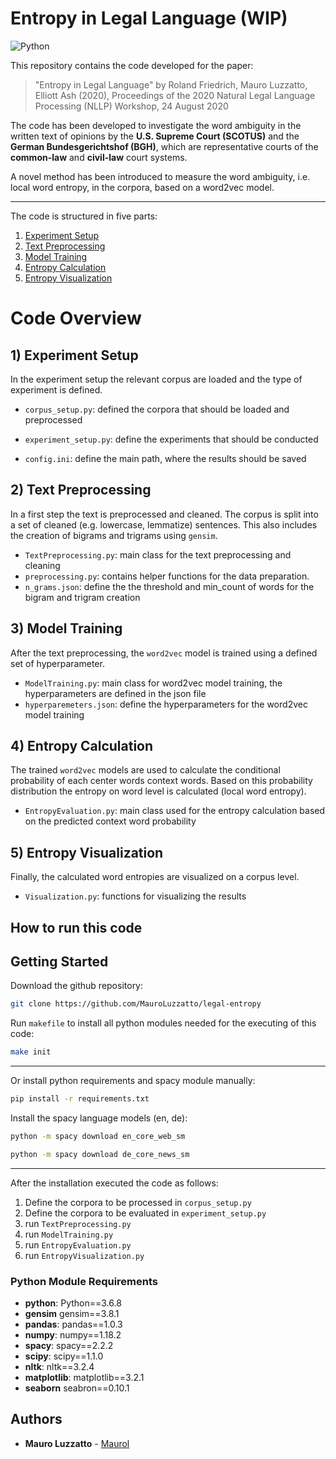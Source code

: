 
# Entropy in Legal Language (WIP)

![Python](https://img.shields.io/badge/python-v3.6+-blue.svg)
 
 <!-- [![Total Downloads](https://poser.pugx.org/phpunit/phpunit/downloads)](//packagist.org/packages/phpunit/phpunit) -->
 <!-- [![Build Status](https://travis.ibm.com/Mauro-Luzzatto/-Data-Modelling.svg?token=zmafNzx54WQZmTrFgEaV&branch=master)](https://travis.ibm.com/Mauro-Luzzatto/-Data-Modelling) -->

<!-- 
e.g

Add paper name in the small github repo box 

Tragin, M. & Vaulot, D. 2019. Novel diversity within marine Mamiellophyceae (Chlorophyta) unveiled by metabarcoding. Sci. Rep. 9:5190. https://www.nature.com/articles/s41598-019-41680-6
 -->


<!-- Code for use in measuring the sophistication of political text

“Measuring and Explaining Political Sophistication Through Textual Complexity” by Kenneth Benoit, Kevin Munger, and Arthur Spirling. This package is built on quanteda.
 -->

This repository contains the code developed for the paper:

> "Entropy in Legal Language" by Roland Friedrich, Mauro Luzzatto, Elliott Ash (2020), Proceedings of the 2020 Natural Legal Language Processing (NLLP) Workshop, 24 August 2020


The code has been developed to investigate the word ambiguity in the written text of opinions by the **U.S. Supreme Court (SCOTUS)** and the **German Bundesgerichtshof (BGH)**, which are representative courts of the **common-law** and **civil-law** court systems. 


A novel method has been introduced to measure the word ambiguity, i.e. local word entropy, in the corpora, based on a word2vec model. 

<!-- Word embeddings are used to calculate the conditional probability of the context words of all corpus words, based on this distribution the entropy is calculated per word level and then aggregated to corpus level -->

<!-- We use the measure to investigate entropy in the written text of opinions published by the U.S. Supreme Court
(SCOTUS) and the German Bundesgerichtshof (BGH), representative courts of the common-law and civil-law
court systems respectively. -->

<!-- To account for language difference between German (BGH) and English (U.S. Supreme Court), the entropy of two non-legal corpus translations (EuroParl) have been calculated for comparison as well.  -->

---

The code is structured in five parts:

<!-- (make links) -->
1) [Experiment Setup](#1-experiment-setup)
2) [Text Preprocessing](#2-text-preprocessing)
3) [Model Training](#3-model-training)
4) [Entropy Calculation](#4-entropy-calculation)
5) [Entropy Visualization](#5-entropy-visualization)


# Code Overview


## 1) Experiment Setup
In the experiment setup the relevant corpus are loaded and the type of experiment is defined.
- `corpus_setup.py`: defined the corpora that should be loaded and preprocessed
<!-- * `name_of_folder = 'EuroParl' # a folder with this name will be created`
* `filename = 'EuroParl_filename.csv'  # documents should be separated by row`
* `pathLoad = r'path\to\file'`
* `language = 'de'`
* `delimiter = ','  # used for loading the text`
* `column_name = 'content'` -->
- `experiment_setup.py`: define the experiments that should be conducted
<!-- [update] -->
- `config.ini`: define the main path, where the results should be saved

<!-- *  `main = path\to\folder` -->
<!-- *  test 1
*  {"threshold_bigram": 10, "threshold_trigram": 40, "min_count": 20}
 -->



<!-- * "epochs": 30
* "min_count": 20 
* "window": 2
* "size": 300 
* "workers": 3 
* "hs": 1 
* "sg": 1 
* "negative": 0 -->



## 2) Text Preprocessing
In a first step the text is preprocessed and cleaned. The corpus is split into a set of cleaned (e.g. lowercase, lemmatize) sentences. This also includes the creation of bigrams and trigrams using `gensim`.

- `TextPreprocessing.py`: main class for the text preprocessing and cleaning
- `preprocessing.py`: contains helper functions for the data preparation.
- `n_grams.json`: define the the threshold and min_count of words for the bigram and trigram creation


<!-- Bootstrapping:
* `create_index_list` = True   
* `bootstrapping` = False # bootstrapp the sentences    
* `num_corpus` = 1 # set the numer of corpora (relevant for bootstrapping)
* `sampling_size` = None  # downsample the number of sentences extracted from the corpus

Text cleaning:
* `lemmatize` = False
* `lowercase` = False    

Further options:
* `save` = True
* `plot` = True
* `load` = False # load sentences -->


## 3) Model Training
After the text preprocessing, the `word2vec` model is trained using a defined set of hyperparameter.
* `ModelTraining.py`: main class for word2vec model training, the hyperparameters are defined in the json file
* `hyperparemeters.json`: define the hyperparameters for the word2vec model training

<!-- Experiment:
* `experiment_name` = 'final_roland'

Futher options:
* `plot` = True
* `evaluate` = True
* `shuffle` = True
* `save` = True
     -->


<!--  -->

## 4) Entropy Calculation 
The trained `word2vec` models are used to calculate the conditional probability of each center words context words. Based on this probability distribution the entropy on word level is calculated (local word entropy). <!-- Next to the pre-build `
predict_output()` method, an adapted method based on `negative sampling` has been implemented -->

- `EntropyEvaluation.py`: main class used for the entropy calculation based on the predicted context word probability

<!--  -->

## 5) Entropy Visualization 
Finally, the calculated word entropies are visualized on a corpus level.

- `Visualization.py`: functions for visualizing the results






## How to run this code


## Getting Started 
Download the github repository:
```bash
git clone https://github.com/MauroLuzzatto/legal-entropy
```
Run `makefile` to install all python modules needed for the executing of this code:
```bash
make init
```
---
Or install python requirements and spacy module manually:
```bash
pip install -r requirements.txt
```
Install the spacy language models (en, de):
```bash
python -m spacy download en_core_web_sm
```
```bash
python -m spacy download de_core_news_sm
```
---

After the installation executed the code as follows:

1) Define the corpora to be processed in `corpus_setup.py`
2) Define the corpora to be evaluated in `experiment_setup.py`
3) run `TextPreprocessing.py`
4) run `ModelTraining.py`
5) run `EntropyEvaluation.py`
6) run `EntropyVisualization.py`


### Python Module Requirements
- **python**: Python==3.6.8
- **gensim** gensim==3.8.1
- **pandas**: pandas==1.0.3
- **numpy**: numpy==1.18.2
- **spacy**: spacy==2.2.2
- **scipy**: scipy==1.1.0
- **nltk**: nltk==3.2.4
- **matplotlib**: matplotlib==3.2.1
- **seaborn** seabron==0.10.1




<!-- ## Getting Started

## Download the European Parliament Proceedings Parallel Corpus

1) Set the main folder name (main path) in the `gensim_preprocessing.py` and `gensim_model_training.py` files:
```python
pathMain = r'path/to/LegalEntropy' 
```
 -->
<!-- 
2) Set name of files to be **automatically** downloaded from the webiste [European Parliament Proceedings Parallel Corpus 1996-2011](https://www.statmt.org/europarl/):

```python
    # set the filename of the European Parliament Proceedings Parallel Corpus of choice
    data = 'it-en.tgz' # e.g. 'fr-en.tgz'
``` -->

<!-- The following parallel corpora (english and second language) are available:

| Filename | Date | Size |
| ------ | ------ | ------ |
|   bg-en.tgz	| 2012-05-16 02:28 	| 41M |	 
|	cs-en.tgz	| 2012-05-16 02:28 	| 59M |	 
|	da-en.tgz	| 2012-05-16 02:29 	| 179M |	 
|	de-en.tgz	| 2012-05-16 02:30 	| 189M |  
 |	el-en.tgz	| 2012-05-16 02:31 	| 144M |	 
|	es-en.tgz	| 2012-05-16 02:32 	| 186M |	 
|	et-en.tgz	| 2012-05-16 02:33 	| 57M  |	 
|	fi-en.tgz	| 2012-05-16 02:34 	| 178M |	 
|	fr-en.tgz	| 2012-05-16 02:35 	| 193M |	 
|	hu-en.tgz	| 2012-05-16 02:35 	| 59M |	 
|	it-en.tgz	| 2012-05-16 02:36 	| 188M |	 
|	lt-en.tgz	| 2012-05-16 02:36 	| 56M |	 
|	lv-en.tgz	| 2012-05-16 02:37 	| 56M |	 
|	nl-en.tgz	| 2012-05-16 02:38 	| 190M |	 
|	pl-en.tgz	| 2012-05-16 02:38 	| 59M |	 
|	pt-en.tgz	| 2012-05-16 02:39 	| 189M |	 
|	ro-en.tgz	| 2012-05-16 02:40 	| 36M |	 
|	sk-en.tgz	| 2012-05-16 02:40 	| 59M |	 
|	sl-en.tgz	| 2012-05-16 02:40 	| 54M |	 
|	sv-en.tgz	| 2012-05-16 02:41 	| 170M |	 
|	tools.tgz	| 2012-05-16 03:41 	| 8.5K |	  -->



<!-- 
## References
* Gensim:
* EuroParl Corpora: https://www.statmt.org/europarl/v7 -->
<!-- * Set name of files to be **automatically** downloaded from the webiste [European Parliament Proceedings Parallel Corpus 1996-2011](https://www.statmt.org/europarl/): -->

## Authors
* **Mauro Luzzatto** - [Maurol](https://github.com/MauroLuzzatto)

